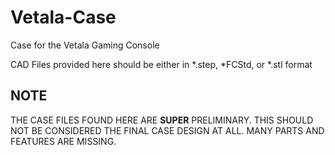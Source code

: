 # Vetala-Case
Case for the Vetala Gaming Console



CAD Files provided here should be either in \*.step, \*FCStd, or \*.stl format



## NOTE

THE CASE FILES FOUND HERE ARE **SUPER** PRELIMINARY. THIS SHOULD NOT BE CONSIDERED THE FINAL CASE DESIGN AT ALL. MANY PARTS AND FEATURES ARE MISSING.
